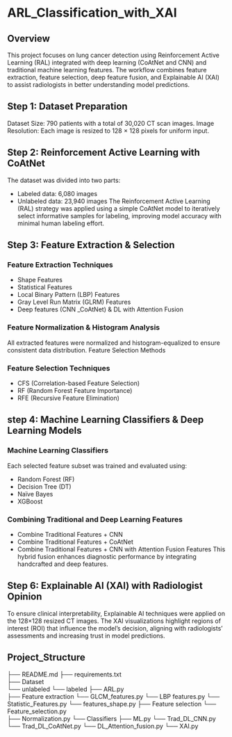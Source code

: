 # ARL_Classification_with_XAI
## Overview

This project focuses on lung cancer detection using Reinforcement Active Learning (RAL) integrated with deep learning (CoAtNet and CNN) and traditional machine learning features.
The workflow combines feature extraction, feature selection, deep feature fusion, and Explainable AI (XAI) to assist radiologists in better understanding model predictions.

## Step 1: Dataset Preparation 
Dataset Size: 790 patients with a total of 30,020 CT scan images.
Image Resolution: Each image is resized to 128 × 128 pixels for uniform input.
## Step 2: Reinforcement Active Learning with CoAtNet
The dataset was divided into two parts:
- Labeled data: 6,080 images
- Unlabeled data: 23,940 images
The Reinforcement Active Learning (RAL) strategy was applied using a simple CoAtNet model to iteratively select informative samples for labeling, improving model accuracy with minimal human labeling effort.
## Step 3: Feature Extraction & Selection 
### Feature Extraction Techniques
- Shape Features
- Statistical Features
- Local Binary Pattern (LBP) Features
- Gray Level Run Matrix (GLRM) Features
- Deep features (CNN _CoAtNet) & DL with Attention Fusion
### Feature Normalization & Histogram Analysis
All extracted features were normalized and histogram-equalized to ensure consistent data distribution.
Feature Selection Methods

### Feature Selection Techniques 
- CFS (Correlation-based Feature Selection)
- RF (Random Forest Feature Importance)
- RFE (Recursive Feature Elimination)

## step 4: Machine Learning Classifiers & Deep Learning Models
###  Machine Learning Classifiers
Each selected feature subset was trained and evaluated using:
- Random Forest (RF)
- Decision Tree (DT)
- Naïve Bayes
- XGBoost
### Combining Traditional and Deep Learning Features
- Combine Traditional Features + CNN
- Combine Traditional Features + CoAtNet
- Combine Traditional Features + CNN with Attention Fusion Features
This hybrid fusion enhances diagnostic performance by integrating handcrafted and deep features.

## Step 6: Explainable AI (XAI) with Radiologist Opinion
To ensure clinical interpretability, Explainable AI techniques were applied on the 128×128 resized CT images.
The XAI visualizations highlight regions of interest (ROI) that influence the model’s decision, aligning with radiologists’ assessments and increasing trust in model predictions.

## Project_Structure
├── README.md
├── requirements.txt  
├── Dataset  
    └── unlabeled
    └── labeled
├── ARL.py         
├── Feature extraction
    └── GLCM_features.py
    └── LBP features.py
    └── Statistic_Features.py
    └── features_shape.py
├── Feature selection
    └── Feature_selection.py          
├── Normalization.py
└── Classifiers
    ├── ML.py
    └── Trad_DL_CNN.py
    └── Trad_DL_CoAtNet.py
    └── DL_Attention_fusion.py
└── XAI.py


